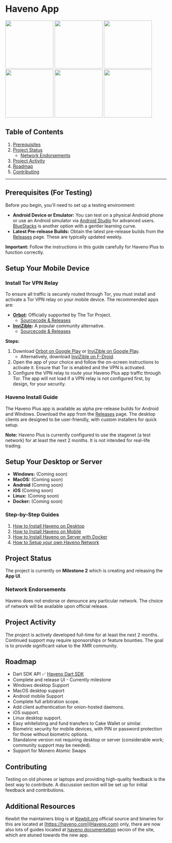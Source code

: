 # Haveno App

<img src="https://i.ibb.co/J7J9qV4/Screenshot-20240817-203316.jpg" width=150 /> <img src="https://i.ibb.co/Btt17Vg/Screenshot-20240817-203341.jpg" width=150 /> <img src="https://i.ibb.co/1L09NT6/Screenshot-20240817-203431.jpg" width=150 /> <img src="https://i.ibb.co/QDPyJp9/Screenshot-20240817-203535.jpg" width=150 /> <img src="https://i.ibb.co/L011YGW/Screenshot-20240817-203150.jpg" width=150 /> <img src="https://i.ibb.co/64YQR1S/Screenshot-20240817-204709.jpg" width=150 />

## Table of Contents
1. [Prerequisites](#prerequisites)
4. [Project Status](#project-status)
   - [Network Endorsements](#network-endorsements)
6. [Project Activity](#project-activity)
7. [Roadmap](#roadmap)
8. [Contributing](#contributing)

---

## Prerequisites (For Testing)

Before you begin, you'll need to set up a testing environment:

- **Android Device or Emulator:** You can test on a physical Android phone or use an Android simulator via [Android Studio](https://studio.android.com) for advanced users. [BlueStacks](https://www.bluestacks.com/download.html) is another option with a gentler learning curve.
- **Latest Pre-release Builds:** Obtain the latest pre-release builds from the [Releases](https://github.com/KewbitXMR/haveno-app/releases) page. These are typically updated weekly.

**Important:** Follow the instructions in this guide carefully for Haveno Plus to function correctly.

## Setup Your Mobile Device

### Install Tor VPN Relay

To ensure all traffic is securely routed through Tor, you must install and activate a Tor VPN relay on your mobile device. The recommended apps are:

- **[Orbot](https://play.google.com/store/apps/details?id=org.torproject.android):** Officially supported by The Tor Project.
  - [Sourcecode & Releases](https://github.com/guardianproject/orbot/releases/tag/17.3.2-RC-1-tor-0.4.8.12)
- **[InviZible](https://play.google.com/store/apps/details?id=pan.alexander.tordnscrypt.gp):** A popular community alternative.
  - [Sourcecode & Releases](https://github.com/Gedsh/InviZible/releases/tag/v2.3.0-beta)

**Steps:**
1. Download [Orbot on Google Play](https://play.google.com/store/apps/details?id=org.torproject.android) or [InviZible on Google Play](https://play.google.com/store/apps/details?id=pan.alexander.tordnscrypt.gp).
   - Alternatively, download [InviZible on F-Droid](https://f-droid.org/packages/pan.alexander.tordnscrypt.stable/).
2. Open the app of your choice and follow the on-screen instructions to activate it. Ensure that Tor is enabled and the VPN is activated.
3. Configure the VPN relay to route your Haveno Plus app traffic through Tor. The app will not load if a VPN relay is not configured first, by design, for your security.

### Haveno Install Guide

The Haveno Plus app is available as alpha pre-release builds for Android and Windows. Download the app from the [Releases](https://github.com/KewbitXMR/haveno-app/releases) page. The desktop clients are designed to be user-friendly, with custom installers for quick setup.

**Note:** Haveno Plus is currently configured to use the stagenet (a test network) for at least the next 2 months. It is not intended for real-life trading.

## Setup Your Desktop or Server

- **Windows:** (Coming soon)
- **MacOS:** (Coming soon)
- **Android** (Coming soon)
- **iOS** (Coming soon)
- **Linux:** (Coming soon)
- **Docker:** (Coming soon)


### Step-by-Step Guides
1. [How to Install Haveno on Desktop](https://haveno.com/documentation/installing-haveno-on-desktop/)
2. [How to Install Haveno on Mobile](https://haveno.com/documentation/install-haveno-on-a-mobile-device/)
3. [How to Install Haveno on Server with Docker](https://haveno.com/documentation/installing-the-haveno-daemon-with-docker-securely/)
4. [How to Setup your own Haveno Network](https://haveno.com/documentation/setup-a-custom-haveno-network-seednode-with-docker/)


## Project Status

The project is currently on **Milestone 2** which is creating and releasing the **App UI**.

### Network Endorsements

Haveno does not endorse or denounce any particular network. The choice of network will be available upon official release.

## Project Activity

The project is actively developed full-time for at least the next 2 months. Continued support may require sponsorships or feature bounties. The goal is to provide significant value to the XMR community.

## Roadmap

- Dart SDK API ✅ [Haveno Dart SDK](https://pub.dev/packages/haveno)
- Complete and release UI - Currently milestone 
- Windows desktop Support 
- MacOS desktop support 
- Android mobile Support 
- Complete full arbitration scope.
- Add client authentication for onion-hosted daemons.
- iOS support. 
- Linux desktop support.
- Easy whitelisting and fund transfers to Cake Wallet or similar.
- Biometric security for mobile devices, with PIN or password protection for those without biometric options.
- Standalone version not requiring desktop or server (considerable work; community support may be needed).
- Support for Monero Atomic Swaps

## Contributing

Testing on old phones or laptops and providing high-quality feedback is the best way to contribute. A discussion section will be set up for initial feedback and contributions.

## Additional Resources
Kewbit the maintainers blog is at [Kewbit.org](https://kewbit.org/) official source and binaries for this are located at [https://haveno.com](Haveno.com) only, there are now also lots of guides located at [haveno documentation](https://haveno.com/documentation/) secion of the site, which are atuned towards the new app.
